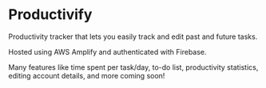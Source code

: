 # Productivify

Productivity tracker that lets you easily track and edit past and future tasks.

Hosted using AWS Amplify and authenticated with Firebase.

Many features like time spent per task/day, to-do list, productivity statistics, editing account details, and more coming soon!